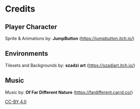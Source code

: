 # Credits

## Player Character
Sprite & Animations by: **JumpButton** (https://jumpbutton.itch.io/)

## Environments
Tilesets and Backgrounds by: **szadzi art** (https://szadiart.itch.io/)

## Music
Music by: **Of Far Different Nature** (https://fardifferent.carrd.co/)

[CC-BY 4.0](https://creativecommons.org/licenses/by/4.0/)
